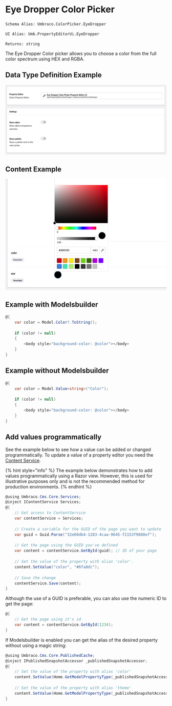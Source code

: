 # Eye Dropper Color Picker

`Schema Alias: Umbraco.ColorPicker.EyeDropper`

`UI Alias: Umb.PropertyEditorUi.EyeDropper`

`Returns: string`

The Eye Dropper Color picker allows you to choose a color from the full color spectrum using HEX and RGBA.

## Data Type Definition Example

![Eye Dropper Color Picker Data Type Definition](images/Eye-Dropper-Color-Picker-DataType.png)

## Content Example

![Eye Dropper Color Picker Content](images/Eye-Dropper-Color-Picker-Content.png)

## Example with Modelsbuilder

```csharp
@{
    var color = Model.Color?.ToString();

    if (color != null)
    {
        <body style="background-color: @color"></body>
    }
}
```

## Example without Modelsbuilder

```csharp
@{
    var color = Model.Value<string>("Color");

    if (color != null)
    {
        <body style="background-color: @color"></body>
    }
}
```

## Add values programmatically

See the example below to see how a value can be added or changed programmatically. To update a value of a property editor you need the [Content Service](https://apidocs.umbraco.com/v14/csharp/api/Umbraco.Cms.Core.Services.ContentService.html).

{% hint style="info" %}
The example below demonstrates how to add values programmatically using a Razor view. However, this is used for illustrative purposes only and is not the recommended method for production environments.
{% endhint %}

```csharp
@using Umbraco.Cms.Core.Services;
@inject IContentService Services;
@{
    // Get access to ContentService
    var contentService = Services;

    // Create a variable for the GUID of the page you want to update
    var guid = Guid.Parse("32e60db4-1283-4caa-9645-f2153f9888ef");

    // Get the page using the GUID you've defined
    var content = contentService.GetById(guid); // ID of your page

    // Set the value of the property with alias 'color'.
    content.SetValue("color", "#6fa8dc");
    
    // Save the change
    contentService.Save(content);
}
```

Although the use of a GUID is preferable, you can also use the numeric ID to get the page:

```csharp
@{
    // Get the page using it's id
    var content = contentService.GetById(1234); 
}
```

If Modelsbuilder is enabled you can get the alias of the desired property without using a magic string:

```csharp
@using Umbraco.Cms.Core.PublishedCache;
@inject IPublishedSnapshotAccessor _publishedSnapshotAccessor;
@{
    // Set the value of the property with alias 'color'
    content.SetValue(Home.GetModelPropertyType(_publishedSnapshotAccessor, x => x.Color).Alias, "#6fa8dc");
    
    // Set the value of the property with alias 'theme'
    content.SetValue(Home.GetModelPropertyType(_publishedSnapshotAccessor, x => x.Theme).Alias, "rgba(111, 168, 220, 0.7)");
}
```
